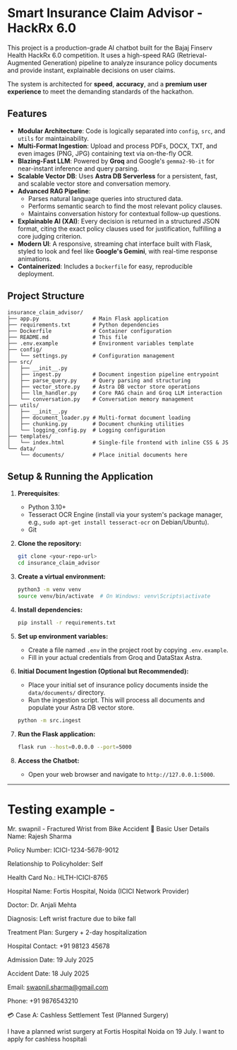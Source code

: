 # Smart Insurance Claim Advisor - HackRx 6.0

This project is a production-grade AI chatbot built for the Bajaj Finserv Health HackRx 6.0 competition. It uses a high-speed RAG (Retrieval-Augmented Generation) pipeline to analyze insurance policy documents and provide instant, explainable decisions on user claims.

The system is architected for **speed**, **accuracy**, and a **premium user experience** to meet the demanding standards of the hackathon.

## Features

-   **Modular Architecture**: Code is logically separated into `config`, `src`, and `utils` for maintainability.
-   **Multi-Format Ingestion**: Upload and process PDFs, DOCX, TXT, and even images (PNG, JPG) containing text via on-the-fly OCR.
-   **Blazing-Fast LLM**: Powered by **Groq** and Google's `gemma2-9b-it` for near-instant inference and query parsing.
-   **Scalable Vector DB**: Uses **Astra DB Serverless** for a persistent, fast, and scalable vector store and conversation memory.
-   **Advanced RAG Pipeline**:
    -   Parses natural language queries into structured data.
    -   Performs semantic search to find the most relevant policy clauses.
    -   Maintains conversation history for contextual follow-up questions.
-   **Explainable AI (XAI)**: Every decision is returned in a structured JSON format, citing the exact policy clauses used for justification, fulfilling a core judging criterion.
-   **Modern UI**: A responsive, streaming chat interface built with Flask, styled to look and feel like **Google's Gemini**, with real-time response animations.
-   **Containerized**: Includes a `Dockerfile` for easy, reproducible deployment.

## Project Structure

```
insurance_claim_advisor/
├── app.py                 # Main Flask application
├── requirements.txt       # Python dependencies
├── Dockerfile             # Container configuration
├── README.md              # This file
├── .env.example           # Environment variables template
├── config/
│   └── settings.py        # Configuration management
├── src/
│   ├── __init__.py
│   ├── ingest.py          # Document ingestion pipeline entrypoint
│   ├── parse_query.py     # Query parsing and structuring
│   ├── vector_store.py    # Astra DB vector store operations
│   ├── llm_handler.py     # Core RAG chain and Groq LLM interaction
│   └── conversation.py    # Conversation memory management
├── utils/
│   ├── __init__.py
│   ├── document_loader.py # Multi-format document loading
│   ├── chunking.py        # Document chunking utilities
│   └── logging_config.py  # Logging configuration
├── templates/
│   └── index.html         # Single-file frontend with inline CSS & JS
└── data/
    └── documents/         # Place initial documents here
```

## Setup & Running the Application

1.  **Prerequisites**:
    * Python 3.10+
    * Tesseract OCR Engine (install via your system's package manager, e.g., `sudo apt-get install tesseract-ocr` on Debian/Ubuntu).
    * Git

2.  **Clone the repository:**
    ```bash
    git clone <your-repo-url>
    cd insurance_claim_advisor
    ```

3.  **Create a virtual environment:**
    ```bash
    python3 -m venv venv
    source venv/bin/activate  # On Windows: venv\Scripts\activate
    ```

4.  **Install dependencies:**
    ```bash
    pip install -r requirements.txt
    ```

5.  **Set up environment variables:**
    -   Create a file named `.env` in the project root by copying `.env.example`.
    -   Fill in your actual credentials from Groq and DataStax Astra.

6.  **Initial Document Ingestion (Optional but Recommended):**
    -   Place your initial set of insurance policy documents inside the `data/documents/` directory.
    -   Run the ingestion script. This will process all documents and populate your Astra DB vector store.
    ```bash
    python -m src.ingest
    ```

7.  **Run the Flask application:**
    ```bash
    flask run --host=0.0.0.0 --port=5000
    ```

8.  **Access the Chatbot:**
    -   Open your web browser and navigate to `http://127.0.0.1:5000`.

---


####

# Testing example - 

Mr. swapnil - Fractured Wrist from Bike Accident
🔹 Basic User Details
Name: Rajesh Sharma

Policy Number: ICICI-1234-5678-9012

Relationship to Policyholder: Self

Health Card No.: HLTH-ICICI-8765

Hospital Name: Fortis Hospital, Noida (ICICI Network Provider)

Doctor: Dr. Anjali Mehta

Diagnosis: Left wrist fracture due to bike fall

Treatment Plan: Surgery + 2-day hospitalization

Hospital Contact: +91 98123 45678

Admission Date: 19 July 2025

Accident Date: 18 July 2025

Email: swapnil.sharma@gmail.com

Phone: +91 9876543210

💳 Case A: Cashless Settlement Test (Planned Surgery)

I have a planned wrist surgery at Fortis Hospital Noida on 19 July. I want to apply for cashless hospitali